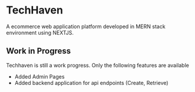 # TechHaven

A ecommerce web application platform developed in MERN stack environment using NEXTJS.

## Work in Progress

Techhaven is still a work progress. Only the following features are available

-   Added Admin Pages
-   Added backend application for api endpoints (Create, Retrieve)
